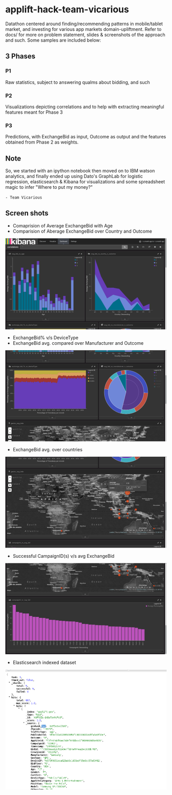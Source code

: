 # applift-hack-team-vicarious

Datathon centered around finding/recommending patterns in mobile/tablet market, and investing for various app markets domain-upliftment. Refer to docs/ for more on problem statement, slides & screenshots of the approach and such. Some samples are included below:

## 3 Phases

### P1
Raw statistics, subject to answering qualms about bidding, and such

### P2
Visualizations depicting correlations and to help with extracting meaningful features meant for Phase 3

### P3
Predictions, with ExchangeBid as input, Outcome as output and the features obtained from Phase 2 as weights.

## Note
So, we started with an ipython notebook then moved on to IBM watson analytics, and finally ended up using Dato's GraphLab for logistic regression, elasticsearch & Kibana for visualizations and some spreadsheet magic to infer "Where to put my money?"

`- Team Vicarious`

## Screen shots

- Comaprision of Average ExchangeBid with Age
- Comparision of Aberage ExchangeBid over Country and Outcome

![Vicarious1](https://raw.githubusercontent.com/arcolife/applift-hack-team-vicarious/master/docs/vicarious1.png)

- ExchangeBid% v/s DeviceType
- ExchangeBid avg. compared over Manufacturer and Outcome

![Vicarious2](https://raw.githubusercontent.com/arcolife/applift-hack-team-vicarious/master/docs/vicarious2.png)

- ExchangeBid avg. over countries

![Vicarious3](https://raw.githubusercontent.com/arcolife/applift-hack-team-vicarious/master/docs/vicarious3.png)

- Successful CampaignID(s) v/s avg ExchangeBid

![Vicarious4](https://raw.githubusercontent.com/arcolife/applift-hack-team-vicarious/master/docs/vicarious4.png)

- Elasticsearch indexed dataset

![Vicarious5](https://raw.githubusercontent.com/arcolife/applift-hack-team-vicarious/master/docs/vicarious5.png)
